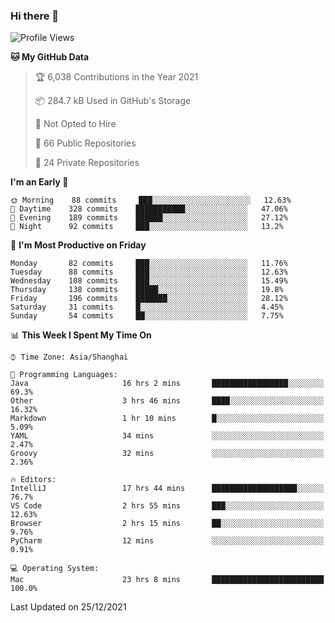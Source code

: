### Hi there 👋

<!--
**qbosen/qbosen** is a ✨ _special_ ✨ repository because its `README.md` (this file) appears on your GitHub profile.

Here are some ideas to get you started:

- 🔭 I’m currently working on ...
- 🌱 I’m currently learning ...
- 👯 I’m looking to collaborate on ...
- 🤔 I’m looking for help with ...
- 💬 Ask me about ...
- 📫 How to reach me: ...
- 😄 Pronouns: ...
- ⚡ Fun fact: ...
-->

<!--START_SECTION:waka-->
![Profile Views](http://img.shields.io/badge/Profile%20Views-3-blue)

**🐱 My GitHub Data** 

> 🏆 6,038 Contributions in the Year 2021
 > 
> 📦 284.7 kB Used in GitHub's Storage 
 > 
> 🚫 Not Opted to Hire
 > 
> 📜 66 Public Repositories 
 > 
> 🔑 24 Private Repositories  
 > 
**I'm an Early 🐤** 

```text
🌞 Morning    88 commits     ███░░░░░░░░░░░░░░░░░░░░░░   12.63% 
🌆 Daytime    328 commits    ███████████░░░░░░░░░░░░░░   47.06% 
🌃 Evening    189 commits    ██████░░░░░░░░░░░░░░░░░░░   27.12% 
🌙 Night      92 commits     ███░░░░░░░░░░░░░░░░░░░░░░   13.2%

```
📅 **I'm Most Productive on Friday** 

```text
Monday       82 commits     ███░░░░░░░░░░░░░░░░░░░░░░   11.76% 
Tuesday      88 commits     ███░░░░░░░░░░░░░░░░░░░░░░   12.63% 
Wednesday    108 commits    ███░░░░░░░░░░░░░░░░░░░░░░   15.49% 
Thursday     138 commits    █████░░░░░░░░░░░░░░░░░░░░   19.8% 
Friday       196 commits    ███████░░░░░░░░░░░░░░░░░░   28.12% 
Saturday     31 commits     █░░░░░░░░░░░░░░░░░░░░░░░░   4.45% 
Sunday       54 commits     ██░░░░░░░░░░░░░░░░░░░░░░░   7.75%

```


📊 **This Week I Spent My Time On** 

```text
⌚︎ Time Zone: Asia/Shanghai

💬 Programming Languages: 
Java                     16 hrs 2 mins       █████████████████░░░░░░░░   69.3% 
Other                    3 hrs 46 mins       ████░░░░░░░░░░░░░░░░░░░░░   16.32% 
Markdown                 1 hr 10 mins        █░░░░░░░░░░░░░░░░░░░░░░░░   5.09% 
YAML                     34 mins             ░░░░░░░░░░░░░░░░░░░░░░░░░   2.47% 
Groovy                   32 mins             ░░░░░░░░░░░░░░░░░░░░░░░░░   2.36%

🔥 Editors: 
IntelliJ                 17 hrs 44 mins      ███████████████████░░░░░░   76.7% 
VS Code                  2 hrs 55 mins       ███░░░░░░░░░░░░░░░░░░░░░░   12.63% 
Browser                  2 hrs 15 mins       ██░░░░░░░░░░░░░░░░░░░░░░░   9.76% 
PyCharm                  12 mins             ░░░░░░░░░░░░░░░░░░░░░░░░░   0.91%

💻 Operating System: 
Mac                      23 hrs 8 mins       █████████████████████████   100.0%

```


 Last Updated on 25/12/2021
<!--END_SECTION:waka-->
